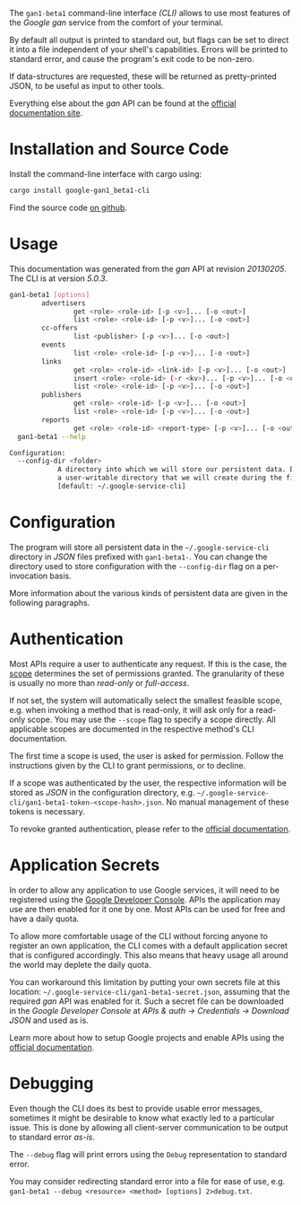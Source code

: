 <!---
DO NOT EDIT !
This file was generated automatically from 'src/generator/templates/cli/README.md.mako'
DO NOT EDIT !
-->
The `gan1-beta1` command-line interface *(CLI)* allows to use most features of the *Google gan* service from the comfort of your terminal.

By default all output is printed to standard out, but flags can be set to direct it into a file independent of your shell's
capabilities. Errors will be printed to standard error, and cause the program's exit code to be non-zero.

If data-structures are requested, these will be returned as pretty-printed JSON, to be useful as input to other tools.

Everything else about the *gan* API can be found at the
[official documentation site](https://developers.google.com/affiliate-network/).

# Installation and Source Code

Install the command-line interface with cargo using:

```bash
cargo install google-gan1_beta1-cli
```

Find the source code [on github](https://github.com/Byron/google-apis-rs/tree/main/gen/gan1_beta1-cli).

# Usage

This documentation was generated from the *gan* API at revision *20130205*. The CLI is at version *5.0.3*.

```bash
gan1-beta1 [options]
        advertisers
                get <role> <role-id> [-p <v>]... [-o <out>]
                list <role> <role-id> [-p <v>]... [-o <out>]
        cc-offers
                list <publisher> [-p <v>]... [-o <out>]
        events
                list <role> <role-id> [-p <v>]... [-o <out>]
        links
                get <role> <role-id> <link-id> [-p <v>]... [-o <out>]
                insert <role> <role-id> (-r <kv>)... [-p <v>]... [-o <out>]
                list <role> <role-id> [-p <v>]... [-o <out>]
        publishers
                get <role> <role-id> [-p <v>]... [-o <out>]
                list <role> <role-id> [-p <v>]... [-o <out>]
        reports
                get <role> <role-id> <report-type> [-p <v>]... [-o <out>]
  gan1-beta1 --help

Configuration:
  --config-dir <folder>
            A directory into which we will store our persistent data. Defaults to
            a user-writable directory that we will create during the first invocation.
            [default: ~/.google-service-cli]

```

# Configuration

The program will store all persistent data in the `~/.google-service-cli` directory in *JSON* files prefixed with `gan1-beta1-`.  You can change the directory used to store configuration with the `--config-dir` flag on a per-invocation basis.

More information about the various kinds of persistent data are given in the following paragraphs.

# Authentication

Most APIs require a user to authenticate any request. If this is the case, the [scope][scopes] determines the 
set of permissions granted. The granularity of these is usually no more than *read-only* or *full-access*.

If not set, the system will automatically select the smallest feasible scope, e.g. when invoking a
method that is read-only, it will ask only for a read-only scope. 
You may use the `--scope` flag to specify a scope directly. 
All applicable scopes are documented in the respective method's CLI documentation.

The first time a scope is used, the user is asked for permission. Follow the instructions given 
by the CLI to grant permissions, or to decline.

If a scope was authenticated by the user, the respective information will be stored as *JSON* in the configuration
directory, e.g. `~/.google-service-cli/gan1-beta1-token-<scope-hash>.json`. No manual management of these tokens
is necessary.

To revoke granted authentication, please refer to the [official documentation][revoke-access].

# Application Secrets

In order to allow any application to use Google services, it will need to be registered using the 
[Google Developer Console][google-dev-console]. APIs the application may use are then enabled for it
one by one. Most APIs can be used for free and have a daily quota.

To allow more comfortable usage of the CLI without forcing anyone to register an own application, the CLI
comes with a default application secret that is configured accordingly. This also means that heavy usage
all around the world may deplete the daily quota.

You can workaround this limitation by putting your own secrets file at this location: 
`~/.google-service-cli/gan1-beta1-secret.json`, assuming that the required *gan* API 
was enabled for it. Such a secret file can be downloaded in the *Google Developer Console* at 
*APIs & auth -> Credentials -> Download JSON* and used as is.

Learn more about how to setup Google projects and enable APIs using the [official documentation][google-project-new].


# Debugging

Even though the CLI does its best to provide usable error messages, sometimes it might be desirable to know
what exactly led to a particular issue. This is done by allowing all client-server communication to be 
output to standard error *as-is*.

The `--debug` flag will print errors using the `Debug` representation to standard error.

You may consider redirecting standard error into a file for ease of use, e.g. `gan1-beta1 --debug <resource> <method> [options] 2>debug.txt`.


[scopes]: https://developers.google.com/+/api/oauth#scopes
[revoke-access]: http://webapps.stackexchange.com/a/30849
[google-dev-console]: https://console.developers.google.com/
[google-project-new]: https://developers.google.com/console/help/new/
